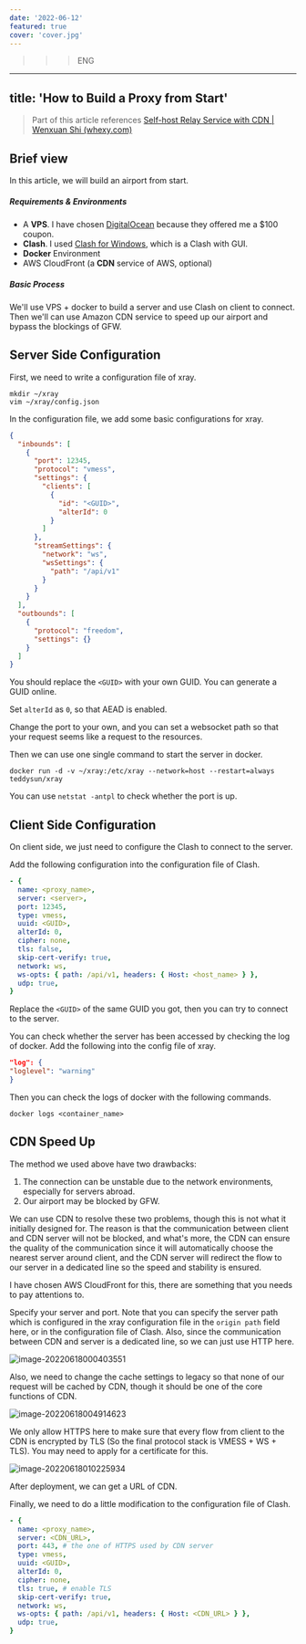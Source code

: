 ```yaml
---
date: '2022-06-12'
featured: true
cover: 'cover.jpg'
---
```


>>>ENG
---
title: 'How to Build a Proxy from Start'
---

> Part of this article
> references [Self-host Relay Service with CDN | Wenxuan Shi (whexy.com)](https://www.whexy.com/posts/relay_cdn)

## Brief view

In this article, we will build an airport from start.

##### Requirements & Environments

- A **VPS**. I have chosen [DigitalOcean](https://www.digitalocean.com/) because they offered me a $100 coupon.
- **Clash**. I used [Clash for Windows](https://github.com/Fndroid/clash_for_windows_pkg/releases), which is a Clash
  with GUI.
- **Docker** Environment
- AWS CloudFront (a **CDN** service of AWS, optional)

##### Basic Process

We'll use VPS + docker to build a server and use Clash on client to connect. Then we'll can use Amazon CDN service to
speed up our airport and bypass the blockings of GFW.

## Server Side Configuration

First, we need to write a configuration file of xray.

```shell
mkdir ~/xray
vim ~/xray/config.json
```

In the configuration file, we add some basic configurations for xray.

```json
{
  "inbounds": [
    {
      "port": 12345,
      "protocol": "vmess",
      "settings": {
        "clients": [
          {
            "id": "<GUID>",
            "alterId": 0
          }
        ]
      },
      "streamSettings": {
        "network": "ws",
        "wsSettings": {
          "path": "/api/v1"
        }
      }
    }
  ],
  "outbounds": [
    {
      "protocol": "freedom",
      "settings": {}
    }
  ]
}
```

You should replace the `<GUID>` with your own GUID. You can generate a GUID online.

Set `alterId` as `0`, so that AEAD is enabled.

Change the port to your own, and you can set a websocket path so that your request seems like a request to the
resources.

Then we can use one single command to start the server in docker.

```shell
docker run -d -v ~/xray:/etc/xray --network=host --restart=always teddysun/xray
```

You can use `netstat -antpl` to check whether the port is up.

## Client Side Configuration

On client side, we just need to configure the Clash to connect to the server.

Add the following configuration into the configuration file of Clash.

```yaml
- {
  name: <proxy_name>,
  server: <server>,
  port: 12345,
  type: vmess,
  uuid: <GUID>,
  alterId: 0,
  cipher: none,
  tls: false,
  skip-cert-verify: true,
  network: ws,
  ws-opts: { path: /api/v1, headers: { Host: <host_name> } },
  udp: true,
}
```

Replace the `<GUID>` of the same GUID you got, then you can try to connect to the server.

You can check whether the server has been accessed by checking the log of docker. Add the following into the config file
of xray.

```json
"log": {
"loglevel": "warning"
}
```

Then you can check the logs of docker with the following commands.

```shell
docker logs <container_name>
```

## CDN Speed Up

The method we used above have two drawbacks:

1. The connection can be unstable due to the network environments, especially for servers abroad.
2. Our airport may be blocked by GFW.

We can use CDN to resolve these two problems, though this is not what it initially designed for. The reason is that the
communication between client and CDN server will not be blocked, and what's more, the CDN can ensure the quality of the
communication since it will automatically choose the nearest server around client, and the CDN server will redirect the
flow to our server in a dedicated line so the speed and stability is ensured.

I have chosen AWS CloudFront for this, there are something that you needs to pay attentions to.

Specify your server and port. Note that you can specify the server path which is configured in the xray configuration
file in the `origin path` field here, or in the configuration file of Clash. Also, since the communication between CDN
and server is a dedicated line, so we can just use HTTP here.

![image-20220618000403551](/figures/articles/proxy/image-20220618000403551.png)

Also, we need to change the cache settings to legacy so that none of our request will be cached by CDN, though it should
be one of the core functions of CDN.

![image-20220618004914623](/figures/articles/proxy/image-20220618004914623.png)

We only allow HTTPS here to make sure that every flow from client to the CDN is encrypted by TLS (So the final
protocol stack is VMESS + WS + TLS). You may need to apply for a certificate for this.

![image-20220618010225934](/figures/articles/proxy/image-20220618010225934.png)

After deployment, we can get a URL of CDN.

Finally, we need to do a little modification to the configuration file of Clash.

```yaml
- {
  name: <proxy_name>,
  server: <CDN_URL>,
  port: 443, # the one of HTTPS used by CDN server
  type: vmess,
  uuid: <GUID>,
  alterId: 0,
  cipher: none,
  tls: true, # enable TLS
  skip-cert-verify: true,
  network: ws,
  ws-opts: { path: /api/v1, headers: { Host: <CDN_URL> } },
  udp: true,
}
```

>>>


